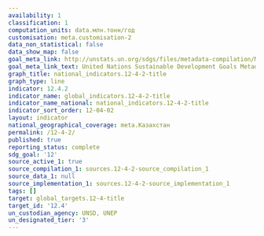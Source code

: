 ```yaml
---
availability: 1
classification: 1
computation_units: data.млн.тонн/год
customisation: meta.customisation-2
data_non_statistical: false
data_show_map: false
goal_meta_link: http://unstats.un.org/sdgs/files/metadata-compilation/Metadata-Goal-12.pdf
goal_meta_link_text: United Nations Sustainable Development Goals Metadata (pdf 782kB)
graph_title: national_indicators.12-4-2-title
graph_type: line
indicator: 12.4.2
indicator_name: global_indicators.12-4-2-title
indicator_name_national: national_indicators.12-4-2-title
indicator_sort_order: 12-04-02
layout: indicator
national_geographical_coverage: meta.Казахстан
permalink: /12-4-2/
published: true
reporting_status: complete
sdg_goal: '12'
source_active_1: true
source_compilation_1: sources.12-4-2-source_compilation_1
source_data_1: null
source_implementation_1: sources.12-4-2-source_implementation_1
tags: []
target: global_targets.12-4-title
target_id: '12.4'
un_custodian_agency: UNSD, UNEP
un_designated_tier: '3'
---
```

